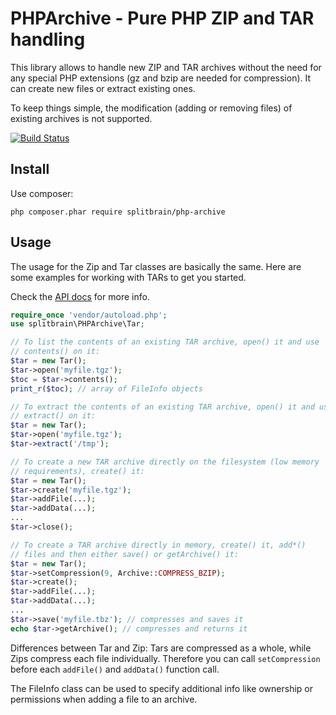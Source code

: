 PHPArchive - Pure PHP ZIP and TAR handling
==========================================

This library allows to handle new ZIP and TAR archives without the need for any special PHP extensions (gz and bzip are
needed for compression). It can create new files or extract existing ones.

To keep things simple, the modification (adding or removing files) of existing archives is not supported.

[![Build Status](https://travis-ci.org/splitbrain/php-archive.svg)](https://travis-ci.org/splitbrain/php-archive)

Install
-------

Use composer:

```php composer.phar require splitbrain/php-archive```

Usage
-----

The usage for the Zip and Tar classes are basically the same. Here are some
examples for working with TARs to get you started.

Check the [API docs](https://splitbrain.github.io/php-archive/) for more
info.


```php
require_once 'vendor/autoload.php';
use splitbrain\PHPArchive\Tar;

// To list the contents of an existing TAR archive, open() it and use
// contents() on it:
$tar = new Tar();
$tar->open('myfile.tgz');
$toc = $tar->contents();
print_r($toc); // array of FileInfo objects

// To extract the contents of an existing TAR archive, open() it and use
// extract() on it:
$tar = new Tar();
$tar->open('myfile.tgz');
$tar->extract('/tmp');

// To create a new TAR archive directly on the filesystem (low memory
// requirements), create() it:
$tar = new Tar();
$tar->create('myfile.tgz');
$tar->addFile(...);
$tar->addData(...);
...
$tar->close();

// To create a TAR archive directly in memory, create() it, add*()
// files and then either save() or getArchive() it:
$tar = new Tar();
$tar->setCompression(9, Archive::COMPRESS_BZIP);
$tar->create();
$tar->addFile(...);
$tar->addData(...);
...
$tar->save('myfile.tbz'); // compresses and saves it
echo $tar->getArchive(); // compresses and returns it
```

Differences between Tar and Zip: Tars are compressed as a whole, while Zips compress each file individually. Therefore
you can call ```setCompression``` before each ```addFile()``` and ```addData()``` function call.

The FileInfo class can be used to specify additional info like ownership or permissions when adding a file to
an archive. 
